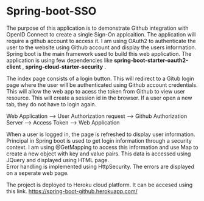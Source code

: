 # Spring-boot-SSO
The purpose of this application is to demonstrate Github integration with OpenID Connect to create a single Sign-On applcaition. The application will require a github account to access it.
I am using OAuth2 to authenticate the user to the website using Github account and display the users information. 
Spring boot is the main framework used to build this web application. The application is using few dependencies like **spring-boot-starter-oauth2-client** , **spring-cloud-starter-security** . 

The index page consists of a login button. This will redirect to a Gitub login page where the user will be authenticated using Github account credentials. This will allow the web app to acess the token from Github to view user resource. This will create a session id in the browser. If a user open a new tab, they do not have to login again. 

Web Application --> User Authorization request --> Github Authorization Server --> Access Token --> Web Application 

When a user is logged in, the page is refreshed to display user information. Principal in Spring boot is used to get login information through a security context. I am using @GetMapping to access this information and use Map to create a new object with key and value pairs. This data is accessed using JQuery and displayed using HTML page.  
Error handling is implemented using HttpSecurity. The errors are displayed on a seperate web page. 

The project is deployed to Heroku cloud platform. It can be accesed using this link. https://spring-boot-github.herokuapp.com/
 
